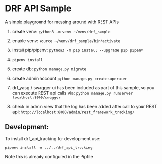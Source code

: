 DRF API Sample
==============
A simple playground for messing around with REST APIs 

1) create venv: `python3 -m venv ~/venv/drf_sample`
2) enable venv: `source ~/venv/drf_sample/bin/activate`
3) install pip/pipenv: `python3 -m pip install --upgrade pip pipenv`
4) `pipenv install`

5) create db:
`python manage.py migrate`
6) create admin account
`python manage.py createsuperuser`

7) drf_yasg / swagger ui has been included as part of this sample, so you can execute REST api calls via: 
`python manage.py runserver localhost:8000/swagger`

8) check in admin view that the log has been added after call to your REST api:
`http://localhost:8000/admin/rest_framework_tracking/`

Development:
------
To install drf_api_tracking for development use:

`pipenv install -e ../../drf_api_tracking`

Note this is already configured in the Pipfile


